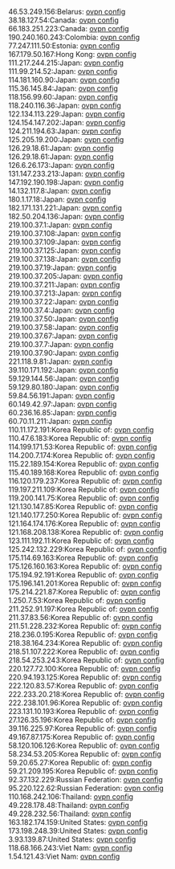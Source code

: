 46.53.249.156:Belarus: [ovpn config](vpn/46_53_249_156.ovpn)  
38.18.127.54:Canada: [ovpn config](vpn/38_18_127_54.ovpn)  
66.183.251.223:Canada: [ovpn config](vpn/66_183_251_223.ovpn)  
190.240.160.243:Colombia: [ovpn config](vpn/190_240_160_243.ovpn)  
77.247.111.50:Estonia: [ovpn config](vpn/77_247_111_50.ovpn)  
167.179.50.167:Hong Kong: [ovpn config](vpn/167_179_50_167.ovpn)  
111.217.244.215:Japan: [ovpn config](vpn/111_217_244_215.ovpn)  
111.99.214.52:Japan: [ovpn config](vpn/111_99_214_52.ovpn)  
114.181.160.90:Japan: [ovpn config](vpn/114_181_160_90.ovpn)  
115.36.145.84:Japan: [ovpn config](vpn/115_36_145_84.ovpn)  
118.156.99.60:Japan: [ovpn config](vpn/118_156_99_60.ovpn)  
118.240.116.36:Japan: [ovpn config](vpn/118_240_116_36.ovpn)  
122.134.113.229:Japan: [ovpn config](vpn/122_134_113_229.ovpn)  
124.154.147.202:Japan: [ovpn config](vpn/124_154_147_202.ovpn)  
124.211.194.63:Japan: [ovpn config](vpn/124_211_194_63.ovpn)  
125.205.19.200:Japan: [ovpn config](vpn/125_205_19_200.ovpn)  
126.29.18.61:Japan: [ovpn config](vpn/126_29_18_61.ovpn)  
126.29.18.61:Japan: [ovpn config](vpn/126_29_18_61.ovpn)  
126.6.26.173:Japan: [ovpn config](vpn/126_6_26_173.ovpn)  
131.147.233.213:Japan: [ovpn config](vpn/131_147_233_213.ovpn)  
147.192.190.198:Japan: [ovpn config](vpn/147_192_190_198.ovpn)  
14.132.117.8:Japan: [ovpn config](vpn/14_132_117_8.ovpn)  
180.1.17.18:Japan: [ovpn config](vpn/180_1_17_18.ovpn)  
182.171.131.221:Japan: [ovpn config](vpn/182_171_131_221.ovpn)  
182.50.204.136:Japan: [ovpn config](vpn/182_50_204_136.ovpn)  
219.100.37.1:Japan: [ovpn config](vpn/219_100_37_1.ovpn)  
219.100.37.108:Japan: [ovpn config](vpn/219_100_37_108.ovpn)  
219.100.37.109:Japan: [ovpn config](vpn/219_100_37_109.ovpn)  
219.100.37.125:Japan: [ovpn config](vpn/219_100_37_125.ovpn)  
219.100.37.138:Japan: [ovpn config](vpn/219_100_37_138.ovpn)  
219.100.37.19:Japan: [ovpn config](vpn/219_100_37_19.ovpn)  
219.100.37.205:Japan: [ovpn config](vpn/219_100_37_205.ovpn)  
219.100.37.211:Japan: [ovpn config](vpn/219_100_37_211.ovpn)  
219.100.37.213:Japan: [ovpn config](vpn/219_100_37_213.ovpn)  
219.100.37.22:Japan: [ovpn config](vpn/219_100_37_22.ovpn)  
219.100.37.4:Japan: [ovpn config](vpn/219_100_37_4.ovpn)  
219.100.37.50:Japan: [ovpn config](vpn/219_100_37_50.ovpn)  
219.100.37.58:Japan: [ovpn config](vpn/219_100_37_58.ovpn)  
219.100.37.67:Japan: [ovpn config](vpn/219_100_37_67.ovpn)  
219.100.37.7:Japan: [ovpn config](vpn/219_100_37_7.ovpn)  
219.100.37.90:Japan: [ovpn config](vpn/219_100_37_90.ovpn)  
221.118.9.81:Japan: [ovpn config](vpn/221_118_9_81.ovpn)  
39.110.171.192:Japan: [ovpn config](vpn/39_110_171_192.ovpn)  
59.129.144.56:Japan: [ovpn config](vpn/59_129_144_56.ovpn)  
59.129.80.180:Japan: [ovpn config](vpn/59_129_80_180.ovpn)  
59.84.56.191:Japan: [ovpn config](vpn/59_84_56_191.ovpn)  
60.149.42.97:Japan: [ovpn config](vpn/60_149_42_97.ovpn)  
60.236.16.85:Japan: [ovpn config](vpn/60_236_16_85.ovpn)  
60.70.11.211:Japan: [ovpn config](vpn/60_70_11_211.ovpn)  
110.11.172.191:Korea Republic of: [ovpn config](vpn/110_11_172_191.ovpn)  
110.47.6.183:Korea Republic of: [ovpn config](vpn/110_47_6_183.ovpn)  
114.199.171.53:Korea Republic of: [ovpn config](vpn/114_199_171_53.ovpn)  
114.200.7.174:Korea Republic of: [ovpn config](vpn/114_200_7_174.ovpn)  
115.22.189.154:Korea Republic of: [ovpn config](vpn/115_22_189_154.ovpn)  
115.40.189.168:Korea Republic of: [ovpn config](vpn/115_40_189_168.ovpn)  
116.120.179.237:Korea Republic of: [ovpn config](vpn/116_120_179_237.ovpn)  
119.197.211.109:Korea Republic of: [ovpn config](vpn/119_197_211_109.ovpn)  
119.200.141.75:Korea Republic of: [ovpn config](vpn/119_200_141_75.ovpn)  
121.130.147.85:Korea Republic of: [ovpn config](vpn/121_130_147_85.ovpn)  
121.140.177.250:Korea Republic of: [ovpn config](vpn/121_140_177_250.ovpn)  
121.164.174.176:Korea Republic of: [ovpn config](vpn/121_164_174_176.ovpn)  
121.168.208.138:Korea Republic of: [ovpn config](vpn/121_168_208_138.ovpn)  
123.111.192.11:Korea Republic of: [ovpn config](vpn/123_111_192_11.ovpn)  
125.242.132.229:Korea Republic of: [ovpn config](vpn/125_242_132_229.ovpn)  
175.114.69.163:Korea Republic of: [ovpn config](vpn/175_114_69_163.ovpn)  
175.126.160.163:Korea Republic of: [ovpn config](vpn/175_126_160_163.ovpn)  
175.194.92.191:Korea Republic of: [ovpn config](vpn/175_194_92_191.ovpn)  
175.196.141.201:Korea Republic of: [ovpn config](vpn/175_196_141_201.ovpn)  
175.214.221.87:Korea Republic of: [ovpn config](vpn/175_214_221_87.ovpn)  
1.250.7.53:Korea Republic of: [ovpn config](vpn/1_250_7_53.ovpn)  
211.252.91.197:Korea Republic of: [ovpn config](vpn/211_252_91_197.ovpn)  
211.37.83.56:Korea Republic of: [ovpn config](vpn/211_37_83_56.ovpn)  
211.51.228.232:Korea Republic of: [ovpn config](vpn/211_51_228_232.ovpn)  
218.236.0.195:Korea Republic of: [ovpn config](vpn/218_236_0_195.ovpn)  
218.38.164.234:Korea Republic of: [ovpn config](vpn/218_38_164_234.ovpn)  
218.51.107.222:Korea Republic of: [ovpn config](vpn/218_51_107_222.ovpn)  
218.54.253.243:Korea Republic of: [ovpn config](vpn/218_54_253_243.ovpn)  
220.127.72.100:Korea Republic of: [ovpn config](vpn/220_127_72_100.ovpn)  
220.94.193.125:Korea Republic of: [ovpn config](vpn/220_94_193_125.ovpn)  
222.120.83.57:Korea Republic of: [ovpn config](vpn/222_120_83_57.ovpn)  
222.233.20.218:Korea Republic of: [ovpn config](vpn/222_233_20_218.ovpn)  
222.238.101.96:Korea Republic of: [ovpn config](vpn/222_238_101_96.ovpn)  
223.131.10.193:Korea Republic of: [ovpn config](vpn/223_131_10_193.ovpn)  
27.126.35.196:Korea Republic of: [ovpn config](vpn/27_126_35_196.ovpn)  
39.116.225.97:Korea Republic of: [ovpn config](vpn/39_116_225_97.ovpn)  
49.167.87.175:Korea Republic of: [ovpn config](vpn/49_167_87_175.ovpn)  
58.120.106.126:Korea Republic of: [ovpn config](vpn/58_120_106_126.ovpn)  
58.234.53.205:Korea Republic of: [ovpn config](vpn/58_234_53_205.ovpn)  
59.20.65.27:Korea Republic of: [ovpn config](vpn/59_20_65_27.ovpn)  
59.21.209.195:Korea Republic of: [ovpn config](vpn/59_21_209_195.ovpn)  
92.37.132.229:Russian Federation: [ovpn config](vpn/92_37_132_229.ovpn)  
95.220.122.62:Russian Federation: [ovpn config](vpn/95_220_122_62.ovpn)  
110.168.242.106:Thailand: [ovpn config](vpn/110_168_242_106.ovpn)  
49.228.178.48:Thailand: [ovpn config](vpn/49_228_178_48.ovpn)  
49.228.232.56:Thailand: [ovpn config](vpn/49_228_232_56.ovpn)  
163.182.174.159:United States: [ovpn config](vpn/163_182_174_159.ovpn)  
173.198.248.39:United States: [ovpn config](vpn/173_198_248_39.ovpn)  
3.93.139.87:United States: [ovpn config](vpn/3_93_139_87.ovpn)  
118.68.166.243:Viet Nam: [ovpn config](vpn/118_68_166_243.ovpn)  
1.54.121.43:Viet Nam: [ovpn config](vpn/1_54_121_43.ovpn)  
